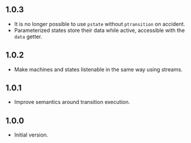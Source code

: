 ## 1.0.3

- It is no longer possible to use `pstate` without `ptransition` on accident.
- Parameterized states store their data while active, accessible with the `data` getter.

## 1.0.2

- Make machines and states listenable in the same way using streams.

## 1.0.1

- Improve semantics around transition execution.

## 1.0.0

- Initial version.
